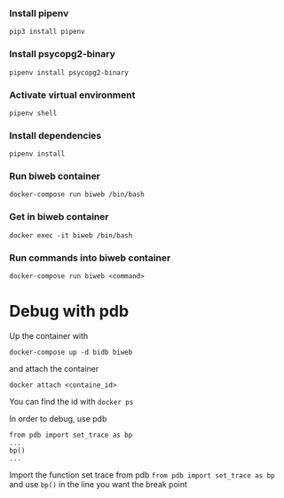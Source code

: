 ### Install pipenv 
```
pip3 install pipenv
```

### Install psycopg2-binary
```
pipenv install psycopg2-binary
```

### Activate virtual environment
```
pipenv shell
```

### Install dependencies
```
pipenv install
```

### Run biweb container
```
docker-compose run biweb /bin/bash
```

### Get in biweb container
```
docker exec -it biweb /bin/bash
```

### Run commands into biweb container
```
docker-compose run biweb <command>
```

# Debug with pdb

Up the container with 
```
docker-compose up -d bidb biweb
```

and attach the container
```
docker attach <containe_id>
```

You can find the id with `docker ps`


In order to debug, use pdb
```
from pdb import set_trace as bp
...
bp()
...
```
Import the function set trace from pdb `from pdb import set_trace as bp` and use `bp()` in the line you want the break point
